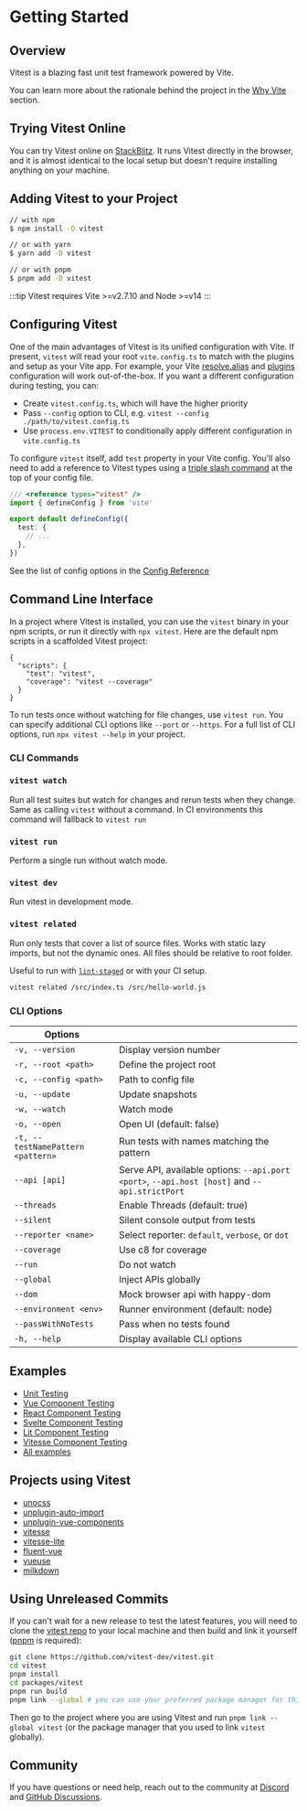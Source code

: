 # Getting Started

<DevelopmentWarning/>

## Overview

Vitest is a blazing fast unit test framework powered by Vite.

You can learn more about the rationale behind the project in the [Why Vite](./why) section.

## Trying Vitest Online

You can try Vitest online on [StackBlitz](https://vitest.dev/new). It runs Vitest directly in the browser, and it is almost identical to the local setup but doesn't require installing anything on your machine.

## Adding Vitest to your Project

```bash
// with npm
$ npm install -D vitest

// or with yarn
$ yarn add -D vitest

// or with pnpm
$ pnpm add -D vitest
```

:::tip
Vitest requires Vite >=v2.7.10 and Node >=v14
:::

## Configuring Vitest

One of the main advantages of Vitest is its unified configuration with Vite. If present, `vitest` will read your root `vite.config.ts` to match with the plugins and setup as your Vite app. For example, your Vite [resolve.alias](https://vitejs.dev/config/#resolve-alias) and [plugins](https://vitejs.dev/guide/using-plugins.html) configuration will work out-of-the-box. If you want a different configuration during testing, you can:

- Create `vitest.config.ts`, which will have the higher priority
- Pass `--config` option to CLI, e.g. `vitest --config ./path/to/vitest.config.ts`
- Use `process.env.VITEST` to conditionally apply different configuration in `vite.config.ts`

To configure `vitest` itself, add `test` property in your Vite config. You'll also need to add a reference to Vitest types using a [triple slash command](https://www.typescriptlang.org/docs/handbook/triple-slash-directives.html#-reference-types-) at the top of your config file.

```ts
/// <reference types="vitest" />
import { defineConfig } from 'vite'

export default defineConfig({
  test: {
    // ...
  },
})
```

See the list of config options in the [Config Reference](../config/)

## Command Line Interface

In a project where Vitest is installed, you can use the `vitest` binary in your npm scripts, or run it directly with `npx vitest`. Here are the default npm scripts in a scaffolded Vitest project:

<!-- prettier-ignore -->
```json5
{
  "scripts": {
    "test": "vitest",
    "coverage": "vitest --coverage"
  }
}
```

To run tests once without watching for file changes, use `vitest run`.
You can specify additional CLI options like `--port` or `--https`. For a full list of CLI options, run `npx vitest --help` in your project.

### CLI Commands

### `vitest watch`

Run all test suites but watch for changes and rerun tests when they change. Same as calling `vitest` without a command. In CI environments this command will fallback to `vitest run`

### `vitest run`

Perform a single run without watch mode.

### `vitest dev`

Run vitest in development mode.

### `vitest related`

Run only tests that cover a list of source files. Works with static lazy imports, but not the dynamic ones. All files should be relative to root folder.

Useful to run with [`lint-staged`](https://github.com/okonet/lint-staged) or with your CI setup.

```bash
vitest related /src/index.ts /src/hello-world.js
```

### CLI Options

| Options       |               |
| ------------- | ------------- |
| `-v, --version` | Display version number |
| `-r, --root <path>` | Define the project root |
| `-c, --config <path>` | Path to config file |
| `-u, --update` | Update snapshots |
| `-w, --watch` | Watch mode |
| `-o, --open` | Open UI (default: false) |
| `-t, --testNamePattern <pattern>` | Run tests with names matching the pattern |
| `--api [api]` | Serve API, available options: `--api.port <port>`, `--api.host [host]` and `--api.strictPort` |
| `--threads` | Enable Threads (default: true) |
| `--silent` | Silent console output from tests |
| `--reporter <name>` | Select reporter: `default`, `verbose`, or `dot` |
| `--coverage` | Use c8 for coverage |
| `--run` | Do not watch |
| `--global` | Inject APIs globally |
| `--dom` | Mock browser api with happy-dom |
| `--environment <env>` | Runner environment (default: node) |
| `--passWithNoTests` | Pass when no tests found |
| `-h, --help` | Display available CLI options |

## Examples

- [Unit Testing](https://github.com/vitest-dev/vitest/tree/main/test)
- [Vue Component Testing](https://github.com/vitest-dev/vitest/tree/main/examples/vue)
- [React Component Testing](https://github.com/vitest-dev/vitest/tree/main/examples/react)
- [Svelte Component Testing](https://github.com/vitest-dev/vitest/tree/main/examples/svelte)
- [Lit Component Testing](https://github.com/vitest-dev/vitest/tree/main/examples/lit)
- [Vitesse Component Testing](https://github.com/vitest-dev/vitest/tree/main/examples/vitesse)
- [All examples](https://github.com/vitest-dev/vitest/tree/main/examples)

## Projects using Vitest

- [unocss](https://github.com/antfu/unocss)
- [unplugin-auto-import](https://github.com/antfu/unplugin-auto-import)
- [unplugin-vue-components](https://github.com/antfu/unplugin-vue-components)
- [vitesse](https://github.com/antfu/vitesse)
- [vitesse-lite](https://github.com/antfu/vitesse-lite)
- [fluent-vue](https://github.com/demivan/fluent-vue)
- [vueuse](https://github.com/vueuse/vueuse)
- [milkdown](https://github.com/Saul-Mirone/milkdown)

## Using Unreleased Commits

If you can't wait for a new release to test the latest features, you will need to clone the [vitest repo](https://github.com/vitest-dev/vitest) to your local machine and then build and link it yourself ([pnpm](https://pnpm.io/) is required):

```bash
git clone https://github.com/vitest-dev/vitest.git
cd vitest
pnpm install
cd packages/vitest
pnpm run build
pnpm link --global # you can use your preferred package manager for this step
```

Then go to the project where you are using Vitest and run `pnpm link --global vitest` (or the package manager that you used to link `vitest` globally).

## Community

If you have questions or need help, reach out to the community at [Discord](https://chat.vitest.dev) and [GitHub Discussions](https://github.com/vitest-dev/vitest/discussions).
